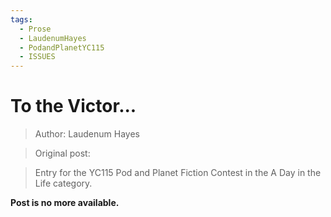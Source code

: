 ```yaml
---
tags:
  - Prose
  - LaudenumHayes
  - PodandPlanetYC115
  - ISSUES
---
```


# To the Victor...

> Author: Laudenum Hayes

> Original post:

> Entry for the YC115 Pod and Planet Fiction Contest in the A Day in the Life category.


**Post is no more available.**
